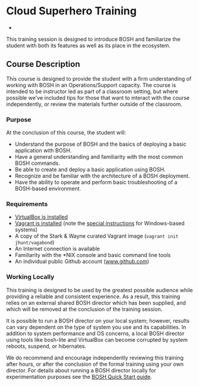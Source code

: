 # Cloud Superhero Training
-
This training session is designed to introduce BOSH and familiarize the student with both its features as well as its place in the ecosystem.

## Course Description
This course is designed to provide the student with a firm understanding of working with BOSH in an Operations/Support capacity. The course is intended to be instructor led as part of a classroom setting, but where possible we've included tips for those that want to interact with the course independently, or review the materials further outside of the classroom.

### Purpose
At the conclusion of this course, the student will:

* Understand the purpose of BOSH and the basics of deploying a basic application with BOSH.
* Have a general understanding and familiarity with the most common BOSH commands.
* Be able to create and deploy a basic application using BOSH.
* Recognize and be familiar with the architecture of a BOSH deployment.
* Have the ability to operate and perform basic troubleshooting of a BOSH-based environment.

### Requirements
* [VirtualBox is installed](https://www.virtualbox.org/wiki/Downloads)
* [Vagrant is installed](https://www.vagrantup.com/docs/installation/) (note the [special instructions](https://www.vagrantup.com/docs/installation/#windows-virtualbox-and-hyper-v) for Windows-based systems)
* A copy of the Stark & Wayne curated Vagrant image (`vagrant init jhunt/vagabond`)
* An Internet connection is available
* Familiarity with the *NIX console and basic command line tools
* An individual public Github account (www.github.com)

### Working Locally
This training is designed to be used by the greatest possible audience while providing a reliable and consistent experience. As a result, this training relies on an external shared BOSH director which has been supplied, and which will be removed at the conclusion of the training session.

It is possible to run a BOSH director on your local system; however, results can vary dependent on the type of system you use and its capabilities. In addition to system performance and OS concerns, a local BOSH director using tools like bosh-lite and VirtualBox can become corrupted by system reboots, suspend, or hibernates.

We do recommend and encourage independently reviewing this training after hours, or after the conclusion of the formal training using your own director. For details about running a BOSH director locally for experimentation purposes see the [BOSH Quick Start guide](https://bosh.io/docs/quick-start/).